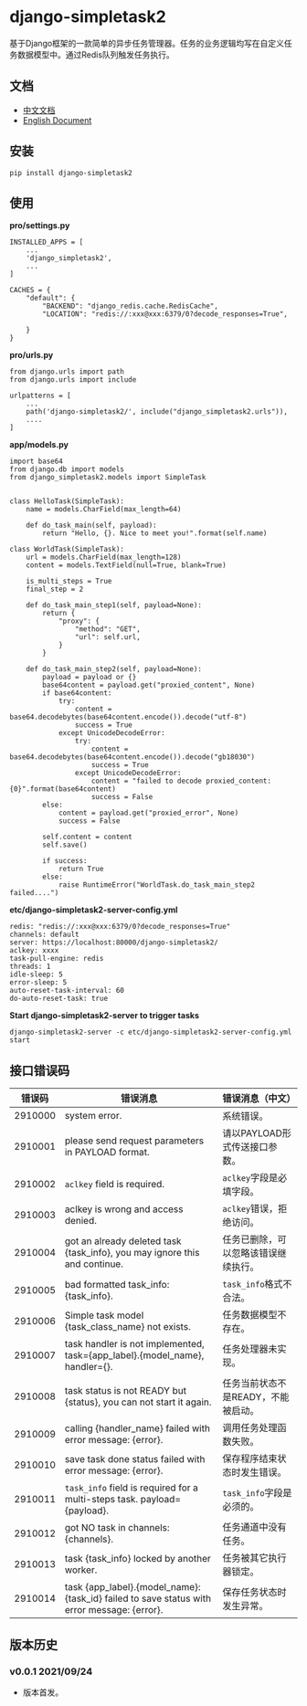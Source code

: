# django-simpletask2

基于Django框架的一款简单的异步任务管理器。任务的业务逻辑均写在自定义任务数据模型中。通过Redis队列触发任务执行。

## 文档

- [中文文档]()
- [English Document]()

## 安装

```
pip install django-simpletask2
```

## 使用

**pro/settings.py**

```
INSTALLED_APPS = [
    ...
    'django_simpletask2',
    ...
]

CACHES = {
    "default": {
        "BACKEND": "django_redis.cache.RedisCache",
        "LOCATION": "redis://:xxx@xxx:6379/0?decode_responses=True",
        
    }
}
```

**pro/urls.py**

```
from django.urls import path
from django.urls import include

urlpatterns = [
    ...
    path('django-simpletask2/', include("django_simpletask2.urls")),
    ....
]
```

**app/models.py**

```
import base64
from django.db import models
from django_simpletask2.models import SimpleTask


class HelloTask(SimpleTask):
    name = models.CharField(max_length=64)

    def do_task_main(self, payload):
        return "Hello, {}. Nice to meet you!".format(self.name)

class WorldTask(SimpleTask):
    url = models.CharField(max_length=128)
    content = models.TextField(null=True, blank=True)

    is_multi_steps = True
    final_step = 2

    def do_task_main_step1(self, payload=None):
        return {
            "proxy": {
                "method": "GET",
                "url": self.url,
            }
        }
    
    def do_task_main_step2(self, payload=None):
        payload = payload or {}
        base64content = payload.get("proxied_content", None)
        if base64content:
            try:
                content = base64.decodebytes(base64content.encode()).decode("utf-8")
                success = True
            except UnicodeDecodeError:
                try:
                    content = base64.decodebytes(base64content.encode()).decode("gb18030")
                    success = True
                except UnicodeDecodeError:
                    content = "failed to decode proxied_content: {0}".format(base64content)
                    success = False
        else:
            content = payload.get("proxied_error", None)
            success = False

        self.content = content
        self.save()

        if success:
            return True
        else:
            raise RuntimeError("WorldTask.do_task_main_step2 failed....")
```

**etc/django-simpletask2-server-config.yml**

```
redis: "redis://:xxx@xxx:6379/0?decode_responses=True"
channels: default
server: https://localhost:80000/django-simpletask2/
aclkey: xxxx
task-pull-engine: redis
threads: 1
idle-sleep: 5
error-sleep: 5
auto-reset-task-interval: 60
do-auto-reset-task: true
```

**Start django-simpletask2-server to trigger tasks**

```
django-simpletask2-server -c etc/django-simpletask2-server-config.yml start
```

## 接口错误码

| 错误码 | 错误消息 | 错误消息（中文）|
| --- | --- | --- |
| 2910000 | system error. | 系统错误。 |
| 2910001 | please send request parameters in PAYLOAD format. | 请以PAYLOAD形式传送接口参数。|
| 2910002 | `aclkey` field is required. | `aclkey`字段是必填字段。|
| 2910003 | aclkey is wrong and access denied. | `aclkey`错误，拒绝访问。|
| 2910004 | got an already deleted task {task_info}, you may ignore this and continue. | 任务已删除，可以忽略该错误继续执行。|
| 2910005 | bad formatted task_info: {task_info}. | `task_info`格式不合法。|
| 2910006 | Simple task model {task_class_name} not exists. | 任务数据模型不存在。|
| 2910007 | task handler is not implemented, task={app_label}.{model_name}, handler={}. | 任务处理器未实现。 |
| 2910008 | task status is not READY but {status}, you can not start it again. | 任务当前状态不是READY，不能被启动。|
| 2910009 | calling {handler_name} failed with error message: {error}. | 调用任务处理函数失败。|
| 2910010 | save task done status failed with error message: {error}. | 保存程序结束状态时发生错误。|
| 2910011 | `task_info` field is required for a multi-steps task. payload={payload}. | `task_info`字段是必须的。|
| 2910012 | got NO task in channels: {channels}. | 任务通道中没有任务。|
| 2910013 | task {task_info} locked by another worker. | 任务被其它执行器锁定。|
| 2910014 | task {app_label}.{model_name}:{task_id} failed to save status with error message: {error}. | 保存任务状态时发生异常。|

## 版本历史

### v0.0.1 2021/09/24

- 版本首发。
